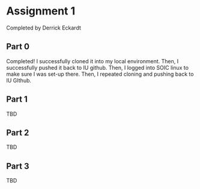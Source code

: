 # Assignment 1

Completed by Derrick Eckardt

## Part 0

Completed!  I successfully cloned it into my local environment.  Then, I successfully pushed it back to IU github.  Then, I logged into SOIC linux to make sure I was set-up there.  Then, I repeated cloning and pushing back to IU GIthub.

## Part 1

TBD

## Part 2

TBD

## Part 3

TBD